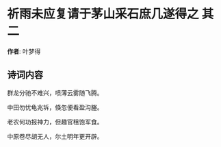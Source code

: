 # 祈雨未应复请于茅山采石庶几遂得之  其二

**作者**: 叶梦得

## 诗词内容

群龙分驰不难兴，喷薄云雾随飞腾。

中田勿忧龟兆坼，倏忽便看盈沟塍。

老农何功报神力，但趣官租饱军食。

中原卷尽胡无人，尔土明年更开辟。

